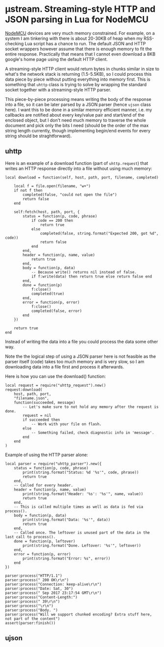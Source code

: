 # µstream. Streaming-style HTTP and JSON parsing in Lua for NodeMCU

[NodeMCU](http://www.nodemcu.com/index_en.html) devices are very much memory constrained. For example, on a system I am tinkering with there is about 20-30KB of heap when my RSS-checking Lua script has a chance to run. The default JSON and HTTP socket wrappers however assume that there is enough memory to fit the entire response. Practically that means that I cannot even download a 8KB google's home page using the default HTTP client.

A streaming-style HTTP client would return bytes in chunks similar in size to what's the network stack is returning (1.5-5.5KB), so I could process this data piece by piece without putting everything into memory first. This is something that `uhttp` class is trying to solve by wrapping the standard socket together with a streaming-style HTTP parser.

This piece-by-piece processing means writing the body of the response into a file, so it can be later parsed by a JSON parser (hence `ujson` class here). I want this to be done in a similar memory efficient manner, i.e. my callbacks are notified about every key/value pair and start/end of the enclosed object, but I don't need much memory to traverse the whole document and pick only the bits I need (should be the order of the max string length currently, though implementing begin/end events for every string should be straghtforward).

## uhttp

Here is an example of a download function (part of `uhttp.request`) that writes an HTTP response directly into a file without using much memory:

    local download = function(self, host, path, port, filename, completed)
                
        local f = file.open(filename, "w+")
        if not f then
            completed(false, "could not open the file")
            return false
        end
    
        self:fetch(host, path, port, {
            status = function(p, code, phrase)
                if code == 200 then
                    return true
                else
                    completed(false, string.format("Expected 200, got %d", code))
                    return false
                end
            end,
            header = function(p, name, value)
                return true
            end,
            body = function(p, data)
                -- Because write() returns nil instead of false.
                if f:write(data) then return true else return false end
            end,
            done = function(p)
                f:close()
                completed(true)
            end,
            error = function(p, error)
                f:close()
                completed(false, error)
            end
        })
    
        return true
    end        

Instead of writing the data into a file you could process the data some other way. 

Note the the logical step of using a JSON parser here is not feasible as the parser itself (code) takes too much memory and is very slow, so I am downloading data into a file first and process it afterwards.

Here is how you can use the download() function:

    local request = require("uhttp_request").new()
    request:download(
        host, path, port,
        "filename.json",
        function(succeeded, message)
            -- Let's make sure to not hold any memory after the request is done.
            request = nil
            if succeeded then
                -- Work with your file on flash.
            else
                -- Something failed, check diagnostic info in 'message'.
            end
        end
    )

Example of using the HTTP parser alone:

    local parser = require("uhttp_parser").new({
        status = function(p, code, phrase)
            print(string.format("Status: %d '%s'", code, phrase))
            return true
        end,
        -- Called for every header.
        header = function(p, name, value)
            print(string.format("Header: '%s': '%s'", name, value))
            return true
        end,
        -- This is called multiple times as well as data is fed via process().
        body = function(p, data)
            print(string.format("Data: '%s'", data))
            return true
        end,
        -- Called once. The leftover is unused part of the data in the last call to process().
        done = function(p, leftover)
            print(string.format("Done. Leftover: '%s'", leftover))
        end,
        error = function(p, error)
            print(string.format("Error: %s", error))
        end
    })

    parser:process("HTTP/1.1")
    parser:process(" 200 OK\r\n")
    parser:process("Connection: keep-alive\r\n")
    parser:process("Date: Sat, 30")
    parser:process(" Sep 2017 23:17:54 GMT\r\n")
    parser:process("Content-Length:")
    parser:process(" 39\r\n")
    parser:process("\r\n")
    parser:process("Body. ")
    parser:process("Will we support chunked encoding? Extra stuff here, not part of the content")
    assert(parser:finish())

## ujson

